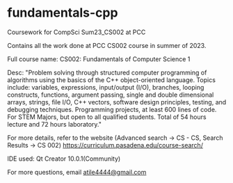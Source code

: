 # fundamentals-cpp
Coursework for CompSci Sum23_CS002 at PCC

Contains all the work done at PCC CS002 course in summer of 2023.

Full course name: CS002: Fundamentals of Computer Science 1

Desc: "Problem solving through structured computer programming of algorithms using the basics of the C++ object-oriented language. Topics include: variables, expressions, input/output (I/O), branches, looping constructs, functions, argument passing, single and double dimensional arrays, strings, file I/O, C++ vectors, software design principles, testing, and debugging techniques. Programming projects, at least 600 lines of code. For STEM Majors, but open to all qualified students. Total of 54 hours lecture and 72 hours laboratory."

For more details, refer to the website (Advanced search -> CS - CS, Search Results -> CS 002)
https://curriculum.pasadena.edu/course-search/

IDE used: Qt Creator 10.0.1(Community)

For more questions, email atile4444@gmail.com
